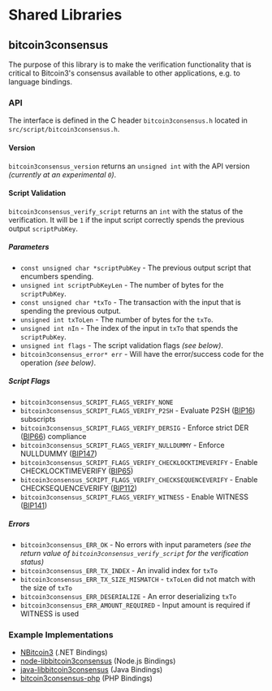 Shared Libraries
================

## bitcoin3consensus

The purpose of this library is to make the verification functionality that is critical to Bitcoin3's consensus available to other applications, e.g. to language bindings.

### API

The interface is defined in the C header `bitcoin3consensus.h` located in  `src/script/bitcoin3consensus.h`.

#### Version

`bitcoin3consensus_version` returns an `unsigned int` with the API version *(currently at an experimental `0`)*.

#### Script Validation

`bitcoin3consensus_verify_script` returns an `int` with the status of the verification. It will be `1` if the input script correctly spends the previous output `scriptPubKey`.

##### Parameters
- `const unsigned char *scriptPubKey` - The previous output script that encumbers spending.
- `unsigned int scriptPubKeyLen` - The number of bytes for the `scriptPubKey`.
- `const unsigned char *txTo` - The transaction with the input that is spending the previous output.
- `unsigned int txToLen` - The number of bytes for the `txTo`.
- `unsigned int nIn` - The index of the input in `txTo` that spends the `scriptPubKey`.
- `unsigned int flags` - The script validation flags *(see below)*.
- `bitcoin3consensus_error* err` - Will have the error/success code for the operation *(see below)*.

##### Script Flags
- `bitcoin3consensus_SCRIPT_FLAGS_VERIFY_NONE`
- `bitcoin3consensus_SCRIPT_FLAGS_VERIFY_P2SH` - Evaluate P2SH ([BIP16](https://github.com/bitcoin3/bips/blob/master/bip-0016.mediawiki)) subscripts
- `bitcoin3consensus_SCRIPT_FLAGS_VERIFY_DERSIG` - Enforce strict DER ([BIP66](https://github.com/bitcoin3/bips/blob/master/bip-0066.mediawiki)) compliance
- `bitcoin3consensus_SCRIPT_FLAGS_VERIFY_NULLDUMMY` - Enforce NULLDUMMY ([BIP147](https://github.com/bitcoin3/bips/blob/master/bip-0147.mediawiki))
- `bitcoin3consensus_SCRIPT_FLAGS_VERIFY_CHECKLOCKTIMEVERIFY` - Enable CHECKLOCKTIMEVERIFY ([BIP65](https://github.com/bitcoin3/bips/blob/master/bip-0065.mediawiki))
- `bitcoin3consensus_SCRIPT_FLAGS_VERIFY_CHECKSEQUENCEVERIFY` - Enable CHECKSEQUENCEVERIFY ([BIP112](https://github.com/bitcoin3/bips/blob/master/bip-0112.mediawiki))
- `bitcoin3consensus_SCRIPT_FLAGS_VERIFY_WITNESS` - Enable WITNESS ([BIP141](https://github.com/bitcoin3/bips/blob/master/bip-0141.mediawiki))

##### Errors
- `bitcoin3consensus_ERR_OK` - No errors with input parameters *(see the return value of `bitcoin3consensus_verify_script` for the verification status)*
- `bitcoin3consensus_ERR_TX_INDEX` - An invalid index for `txTo`
- `bitcoin3consensus_ERR_TX_SIZE_MISMATCH` - `txToLen` did not match with the size of `txTo`
- `bitcoin3consensus_ERR_DESERIALIZE` - An error deserializing `txTo`
- `bitcoin3consensus_ERR_AMOUNT_REQUIRED` - Input amount is required if WITNESS is used

### Example Implementations
- [NBitcoin3](https://github.com/NicolasDorier/NBitcoin3/blob/master/NBitcoin3/Script.cs#L814) (.NET Bindings)
- [node-libbitcoin3consensus](https://github.com/bitpay/node-libbitcoin3consensus) (Node.js Bindings)
- [java-libbitcoin3consensus](https://github.com/dexX7/java-libbitcoin3consensus) (Java Bindings)
- [bitcoin3consensus-php](https://github.com/Bit-Wasp/bitcoin3consensus-php) (PHP Bindings)
